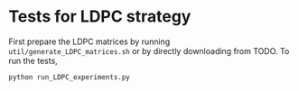 # Tests for LDPC strategy

First prepare the LDPC matrices by running `util/generate_LDPC_matrices.sh` or by directly downloading from TODO. To run the tests,
```
python run_LDPC_experiments.py
```
